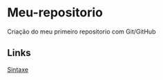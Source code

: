 # Meu-repositorio
Criação do meu primeiro repositorio com Git/GitHub

## Links
[Sintaxe](https://www.markdownguide.org/basic-syntax/)
